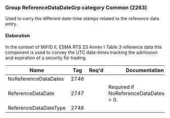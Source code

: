 ### Group ReferenceDataDateGrp category Common (2263)

Used to carry the different date-time stamps related to the reference data entry.

#### Elaboration

In the context of MiFID II, ESMA RTS 23 Annex I Table 3 reference data this component is used to convey the UTC date-times tracking the admission and expiration of a security for trading.

| Name                  | Tag  | Req'd | Documentation                               |
|-----------------------|------|----------|---------------------------------------------|
| NoReferenceDataDates  | 2746 |       |                                             |
| ReferenceDataDate     | 2747 |       | Required if NoReferenceDataDates(2746) > 0. |
| ReferenceDataDateType | 2748 |       |                                             |

